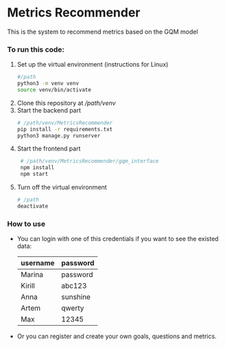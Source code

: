 # Metrics Recommender
This is the system to recommend metrics based on the GQM model

### To run this code:

1. Set up the virtual environment (instructions for Linux)
    ```bash
    #/path
    python3 -m venv venv
    source venv/bin/activate
    ```
2. Clone this repository at */path/venv*
3. Start the backend part
    ```bash
    # /path/venv/MetricsRecommender
    pip install -r requirements.txt
    python3 manage.py runserver
    ```
4. Start the frontend part
   ```bash
    # /path/venv/MetricsRecommender/gqm_interface
    npm install
    npm start
   ```
5. Turn off the virtual environment
    ```bash
    # /path
    deactivate
   ``` 
   
### How to use

* You can login with one of this credentials if you want to see the existed data:

    |username|password|
    |-----|--------|
    |Marina|password|
    |Kirill|abc123| 
    |Anna|sunshine|
    |Artem|qwerty|
    |Max|12345|
* Or you can register and create your own goals, questions and metrics.